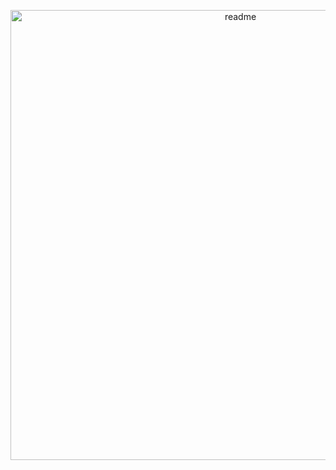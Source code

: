 <p align="center">
  <img src="https://github.com/user-attachments/assets/d2264ddf-c299-4787-b4d6-febee0fb2755" alt="readme" width="720" style="max-width: 100%; height: auto;" />
</p>

